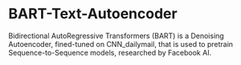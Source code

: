 # BART-Text-Autoencoder
Bidirectional AutoRegressive Transformers (BART) is a Denoising Autoencoder, fined-tuned on CNN_dailymail, that is used to pretrain Sequence-to-Sequence models, researched by Facebook AI.
